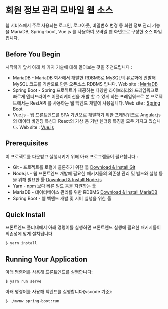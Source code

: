 # 회원 정보 관리 모바일 웹 소스

웹 서비스에서 주로 사용되는 로그인, 로그아웃, 비밀번호 변경 등
회원 정보 관리 기능을 MariaDB, Spring-boot, Vue.js 를 사용하여
모바일 웹 화면으로 구성한 소스 파일입니다.

## Before You Begin
시작하기 앞서 아래 세 가지 기술에 대해 알아보는 것을 추천드립니다 :
* MariaDB - MariaDB 회사에서 개발한 RDBMS로 MySQL의 유료화에 반발해 MySQL 코드를 기반으로 만든 오픈소스 RDBMS 입니다.
Web site : [MariaDB](https://mariadb.org/)
* Spring Boot - Spring 프로젝트가 제공하는 다양한 라이브러리와 프레임워크로 빠르게 엔터프라이즈 어플리케이션을 개발 할 수 있게 하는 프레임워크로 본 프로젝트에서는 RestAPI 를 사용하는 웹 백엔드 개발에 사용됩니다.
Web site : [Spring Boot](https://spring.io/projects/spring-boot)
* Vue.js - 웹 프론트엔드를 SPA 기반으로 개발하기 위한 프레임워크로 Angular.js의 데이터 바인딩 특성과 React의 가상 돔 기반 렌더링 특징을 모두 가지고 있습니다.
Web site : [Vue.js](https://vuejs.org/)


## Prerequisites
이 프로젝트를 다운받고 실행시키기 위해 아래 프로그램들이 필요합니다 :
* Git - 프로젝트를 로컬에 클론하기 위한 툴
[Download & Install Git](https://git-scm.com/downloads)
* Node.js - 웹 프론트엔드 개발에 필요한 패키지들의 의존성 관리 및 빌드와 실행 등을 위해 필요한 툴
[Download & Install Node.js](https://nodejs.org/en/download/)
* Yarn - npm 보다 빠른 빌드 등을 지원하는 툴
* MariaDB - 데이터베이스 관리를 위한 RDBMS
[Download & Install MariaDB](https://mariadb.org/download/)
* Spring Boot - 웹 백엔드 개발 및 서버 실행을 위한 툴


## Quick Install
프론트엔드 폴더내에서 아래 명령어를 실행하면 프론트엔드 실행에 필요한 패키지들이 의존성에 맞게 설치됩니다

```bash
$ yarn install
```

## Running Your Application

아래 명령어를 사용해 프론트엔드를 실행합니다:

```bash
$ yarn run serve
```
아래 명령어를 사용해 백엔드를 실행합니다(vscode 기준):

```bash
$ ./mvnw spring-boot:run
```
